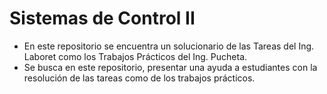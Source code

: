 # Sistemas de Control II

 - En este repositorio se encuentra un solucionario de las Tareas del Ing. Laboret como los Trabajos Prácticos del Ing. Pucheta.
 - Se busca en este repositorio, presentar una ayuda a estudiantes con la resolución de las tareas como de los trabajos prácticos.
